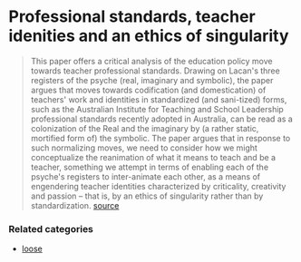 # Professional standards, teacher idenities and an ethics of singularity

 

> This paper offers a critical analysis of the education policy move towards teacher professional standards. Drawing on Lacan's three registers of the psyche (real, imaginary and symbolic), the paper argues that moves towards codification (and domestication) of teachers' work and identities in standardized (and sani-tized) forms, such as the Australian Institute for Teaching and School Leadership professional standards recently adopted in Australia, can be read as a colonization of the Real and the imaginary by (a rather static, mortified form of) the symbolic. The paper argues that in response to such normalizing moves, we need to consider how we might conceptualize the reanimation of what it means to teach and be a teacher, something we attempt in terms of enabling each of the psyche's registers to inter-animate each other, as a means of engendering teacher identities characterized by criticality, creativity and passion – that is, by an ethics of singularity rather than by standardization. [source](https://www.researchgate.net/publication/256079524_Professional_standards_teacher_idenities_and_an_ethics_of_singularity)

### Related categories

- [loose](../loose)

